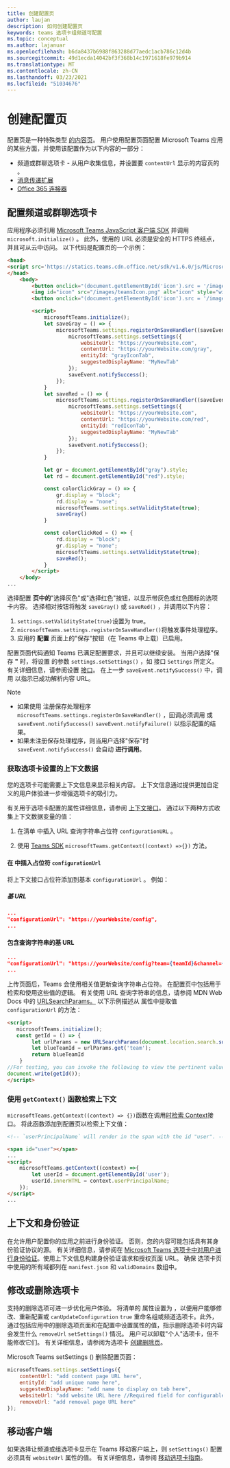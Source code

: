 ```yaml
---
title: 创建配置页
author: laujan
description: 如何创建配置页
keywords: teams 选项卡组频道可配置
ms.topic: conceptual
ms.author: lajanuar
ms.openlocfilehash: b6da8437b6988f863288d77aedc1acb786c12d4b
ms.sourcegitcommit: 49d1ecda14042bf3f368b14c1971618fe979b914
ms.translationtype: MT
ms.contentlocale: zh-CN
ms.lasthandoff: 03/23/2021
ms.locfileid: "51034676"
---
```

# <a name="create-a-configuration-page"></a>创建配置页

配置页是一种特殊类型 [的内容页](content-page.md)。 用户使用配置页面配置 Microsoft Teams 应用的某些方面，并使用该配置作为以下内容的一部分：

* 频道或群聊选项卡 - 从用户收集信息，并设置要 `contentUrl` 显示的内容页的 。
* [消息传递扩展](~/messaging-extensions/what-are-messaging-extensions.md)
* [Office 365 连接器](~/webhooks-and-connectors/what-are-webhooks-and-connectors.md)

## <a name="configuring-a-channel-or-group-chat-tab"></a>配置频道或群聊选项卡

应用程序必须引用 [Microsoft Teams JavaScript 客户端 SDK](/javascript/api/overview/msteams-client?view=msteams-client-js-latest&preserve-view=true) 并调用 `microsoft.initialize()` 。 此外，使用的 URL 必须是安全的 HTTPS 终结点，并且可从云中访问。 以下代码是配置页的一个示例：

```html
<head>
<script src='https://statics.teams.cdn.office.net/sdk/v1.6.0/js/MicrosoftTeams.min.js'></script>
</head>
    <body>
        <button onclick="(document.getElementById('icon').src = '/images/iconGray.png'); colorClickGray()">Select Gray</button>
        <img id="icon" src="/images/teamsIcon.png" alt="icon" style="width:100px" />
        <button onclick="(document.getElementById('icon').src = '/images/iconRed.png'); colorClickRed()">Select Red</button>

        <script>
            microsoftTeams.initialize();
            let saveGray = () => {
                microsoftTeams.settings.registerOnSaveHandler((saveEvent) => {
                    microsoftTeams.settings.setSettings({
                        websiteUrl: "https://yourWebsite.com",
                        contentUrl: "https://yourWebsite.com/gray",
                        entityId: "grayIconTab",
                        suggestedDisplayName: "MyNewTab"
                    });
                    saveEvent.notifySuccess();
                });
            }
            let saveRed = () => {
                microsoftTeams.settings.registerOnSaveHandler((saveEvent) => {
                    microsoftTeams.settings.setSettings({
                        websiteUrl: "https://yourWebsite.com",
                        contentUrl: "https://yourWebsite.com/red",
                        entityId: "redIconTab",
                        suggestedDisplayName: "MyNewTab"
                    });
                    saveEvent.notifySuccess();
                });
            }

            let gr = document.getElementById("gray").style;
            let rd = document.getElementById("red").style;

            const colorClickGray = () => {
                gr.display = "block";
                rd.display = "none";
                microsoftTeams.settings.setValidityState(true);
                saveGray()
            }

            const colorClickRed = () => {
                rd.display = "block";
                gr.display = "none";
                microsoftTeams.settings.setValidityState(true);
                saveRed();
            }
        </script>
    </body>
...
```

选择配置 **页中的**"选择灰色"或"选择红色"按钮，以显示带灰色或红色图标的选项卡内容。 选择相对按钮将触发 `saveGray()` 或 `saveRed()` ，并调用以下内容：

1. `settings.setValidityState(true)`设置为 true。
1. `microsoftTeams.settings.registerOnSaveHandler()`将触发事件处理程序。
1. 应用的 **配置** 页面上的"保存"按钮（在 Teams 中上载）已启用。

配置页面代码通知 Teams 已满足配置要求，并且可以继续安装。 当用户选择"保存 **"** 时，将设置 的参数 `settings.setSettings()` ，如 接口 `Settings` 所定义。 有关详细信息，请参阅设置 [接口](/javascript/api/@microsoft/teams-js/_settings?view=msteams-client-js-latest&preserve-view=true)。 在上一步 `saveEvent.notifySuccess()` 中，调用 以指示已成功解析内容 URL。

>[!NOTE]
>
>* 如果使用 注册保存处理程序 `microsoftTeams.settings.registerOnSaveHandler()` ，回调必须调用 或 `saveEvent.notifySuccess()` `saveEvent.notifyFailure()` 以指示配置的结果。
>* 如果未注册保存处理程序，则当用户选择"保存"时 `saveEvent.notifySuccess()` 会自动 **进行调用**。

### <a name="get-context-data-for-your-tab-settings"></a>获取选项卡设置的上下文数据

您的选项卡可能需要上下文信息来显示相关内容。 上下文信息通过提供更加自定义的用户体验进一步增强选项卡的吸引力。

有关用于选项卡配置的属性详细信息，请参阅 [上下文接口](/javascript/api/@microsoft/teams-js/context?view=msteams-client-js-latest&preserve-view=true)。 通过以下两种方式收集上下文数据变量的值：

1. 在清单 中插入 URL 查询字符串占位符 `configurationURL` 。

1. 使用 [Teams SDK](/javascript/api/overview/msteams-client?view=msteams-client-js-latest&preserve-view=true) `microsoftTeams.getContext((context) =>{})` 方法。

#### <a name="insert-placeholders-in-the-configurationurl"></a>在 中插入占位符 `configurationUrl`

将上下文接口占位符添加到基本 `configurationUrl` 。 例如：

##### <a name="base-url"></a>基 URL

```json
...
"configurationUrl": "https://yourWebsite/config",
...
```

#### <a name="base-url-with-query-strings"></a>包含查询字符串的基 URL

```json
...
"configurationUrl": "https://yourWebsite/config?team={teamId}&channel={channelId}&{locale}"
...
```

上传页面后，Teams 会使用相关值更新查询字符串占位符。 在配置页中包括用于检索和使用这些值的逻辑。 有关使用 URL 查询字符串的信息，请参阅 MDN Web Docs 中的 [URLSearchParams。](https://developer.mozilla.org/en-US/docs/Web/API/URLSearchParams) 以下示例描述从 属性中提取值 `configurationUrl` 的方法：

```html
<script>
   microsoftTeams.initialize();
   const getId = () => {
        let urlParams = new URLSearchParams(document.location.search.substring(1));
        let blueTeamId = urlParams.get('team');
        return blueTeamId
    }
//For testing, you can invoke the following to view the pertinent value:
document.write(getId());
</script>
```

### <a name="use-the-getcontext-function-to-retrieve-context"></a>使用 `getContext()` 函数检索上下文

`microsoftTeams.getContext((context) => {})`函数在调用[时检索 Context](/javascript/api/@microsoft/teams-js/context?view=msteams-client-js-latest&preserve-view=true)接口。 将此函数添加到配置页以检索上下文值：

```html
<!-- `userPrincipalName` will render in the span with the id "user". -->

<span id="user"></span>
...
<script>
    microsoftTeams.getContext((context) =>{
        let userId = document.getElementById('user');
        userId.innerHTML = context.userPrincipalName;
    });
</script>
...
```

## <a name="context-and-authentication"></a>上下文和身份验证

 在允许用户配置你的应用之前进行身份验证。 否则，您的内容可能包括具有其身份验证协议的源。 有关详细信息，请参阅在 [Microsoft Teams 选项卡中对用户进行身份验证](~/tabs/how-to/authentication/auth-flow-tab.md)。使用上下文信息构建身份验证请求和授权页面 URL。
确保 选项卡页中使用的所有域都列在 `manifest.json` 和 `validDomains` 数组中。

## <a name="modify-or-remove-a-tab"></a>修改或删除选项卡

支持的删除选项可进一步优化用户体验。 将清单的 属性设置为 ，以便用户能够修改、重新配置或 `canUpdateConfiguration` `true` 重命名组或频道选项卡。此外，通过包括应用中的删除选项页面和在配置中设置属性的值，指示删除选项卡时内容会发生什么 `removeUrl`  `setSettings()` 情况。 用户可以卸载"个人"选项卡，但不能修改它们。 有关详细信息，请参阅为选项卡 [创建删除页](~/tabs/how-to/create-tab-pages/removal-page.md)。

Microsoft Teams setSettings () 删除配置页面：

```javascript
microsoftTeams.settings.setSettings({
    contentUrl: "add content page URL here",
    entityId: "add unique name here",
    suggestedDisplayName: "add name to display on tab here",
    websiteUrl: "add website URL here //Required field for configurable tabs on Mobile Clients",
    removeUrl: "add removal page URL here"
});
```

## <a name="mobile-clients"></a>移动客户端

如果选择让频道或组选项卡显示在 Teams 移动客户端上，则 `setSettings()` 配置必须具有 `websiteUrl` 属性的值。 有关详细信息，请参阅 [移动选项卡指南](~/tabs/design/tabs-mobile.md)。